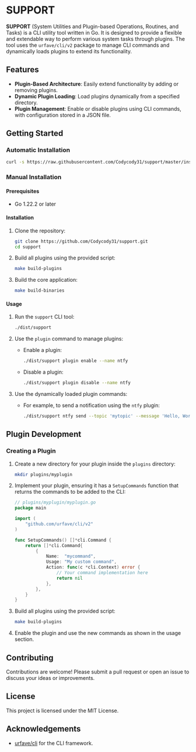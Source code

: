 # SUPPORT

**SUPPORT** (System Utilities and Plugin-based Operations, Routines, and Tasks) is a CLI utility tool written in Go. It is designed to provide a flexible and extendable way to perform various system tasks through plugins. The tool uses the `urfave/cli/v2` package to manage CLI commands and dynamically loads plugins to extend its functionality.

## Features

- **Plugin-Based Architecture**: Easily extend functionality by adding or removing plugins.
- **Dynamic Plugin Loading**: Load plugins dynamically from a specified directory.
- **Plugin Management**: Enable or disable plugins using CLI commands, with configuration stored in a JSON file.

## Getting Started

### Automatic Installation

```sh
curl -s https://raw.githubusercontent.com/Codycody31/support/master/install.sh | bash
```

### Manual Installation

#### Prerequisites

- Go 1.22.2 or later

#### Installation

1. Clone the repository:

    ```sh
    git clone https://github.com/Codycody31/support.git
    cd support
    ```

2. Build all plugins using the provided script:

    ```sh
    make build-plugins
    ```

3. Build the core application:

    ```sh
    make build-binaries
    ```

#### Usage

1. Run the `support` CLI tool:

    ```sh
    ./dist/support
    ```

2. Use the `plugin` command to manage plugins:
    - Enable a plugin:

      ```sh
      ./dist/support plugin enable --name ntfy
      ```

    - Disable a plugin:

      ```sh
      ./dist/support plugin disable --name ntfy
      ```

3. Use the dynamically loaded plugin commands:
    - For example, to send a notification using the `ntfy` plugin:

      ```sh
      ./dist/support ntfy send --topic 'mytopic' --message 'Hello, World!'
      ```

## Plugin Development

### Creating a Plugin

1. Create a new directory for your plugin inside the `plugins` directory:

    ```sh
    mkdir plugins/myplugin
    ```

2. Implement your plugin, ensuring it has a `SetupCommands` function that returns the commands to be added to the CLI:

    ```go
    // plugins/myplugin/myplugin.go
    package main

    import (
        "github.com/urfave/cli/v2"
    )

    func SetupCommands() []*cli.Command {
        return []*cli.Command{
            {
                Name:  "mycommand",
                Usage: "My custom command",
                Action: func(c *cli.Context) error {
                    // Your command implementation here
                    return nil
                },
            },
        }
    }
    ```

3. Build all plugins using the provided script:

    ```sh
    make build-plugins
    ```

4. Enable the plugin and use the new commands as shown in the usage section.

## Contributing

Contributions are welcome! Please submit a pull request or open an issue to discuss your ideas or improvements.

## License

This project is licensed under the MIT License.

## Acknowledgements

- [urfave/cli](https://github.com/urfave/cli) for the CLI framework.
